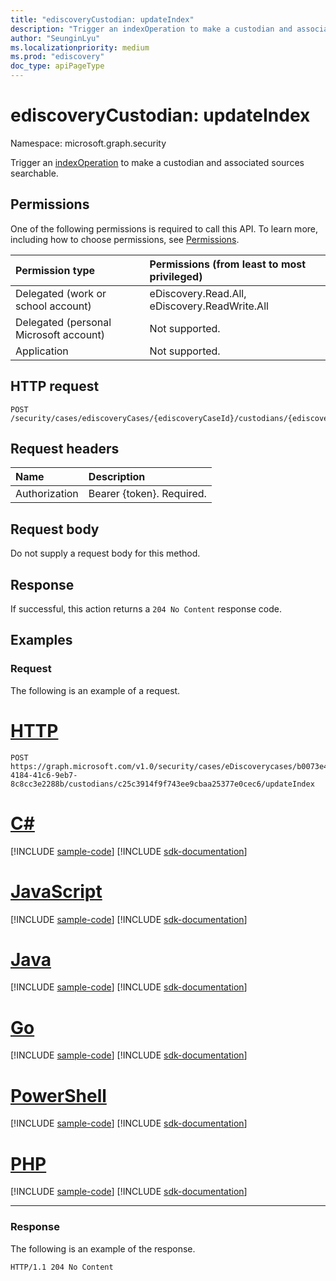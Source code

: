 ```yaml
---
title: "ediscoveryCustodian: updateIndex"
description: "Trigger an indexOperation to make a custodian and associated sources searchable."
author: "SeunginLyu"
ms.localizationpriority: medium
ms.prod: "ediscovery"
doc_type: apiPageType
---
```


# ediscoveryCustodian: updateIndex
Namespace: microsoft.graph.security



Trigger an [indexOperation](../resources/security-ediscoveryIndexOperation.md) to make a custodian and associated sources searchable.

## Permissions
One of the following permissions is required to call this API. To learn more, including how to choose permissions, see [Permissions](/graph/permissions-reference).

|Permission type|Permissions (from least to most privileged)|
|:---|:---|
|Delegated (work or school account)|eDiscovery.Read.All, eDiscovery.ReadWrite.All|
|Delegated (personal Microsoft account)|Not supported.|
|Application|Not supported.|

## HTTP request

<!-- {
  "blockType": "ignored"
}
-->
``` http
POST /security/cases/ediscoveryCases/{ediscoveryCaseId}/custodians/{ediscoveryCustodianId}/updateIndex
```

## Request headers
|Name|Description|
|:---|:---|
|Authorization|Bearer {token}. Required.|

## Request body
Do not supply a request body for this method.

## Response

If successful, this action returns a `204 No Content` response code.

## Examples

### Request
The following is an example of a request.

# [HTTP](#tab/http)
<!-- {
  "blockType": "request",
  "name": "ediscoverycustodianthis.updateindex"
}
-->
``` http
POST https://graph.microsoft.com/v1.0/security/cases/eDiscoverycases/b0073e4e-4184-41c6-9eb7-8c8cc3e2288b/custodians/c25c3914f9f743ee9cbaa25377e0cec6/updateIndex
```

# [C#](#tab/csharp)
[!INCLUDE [sample-code](../includes/snippets/csharp/ediscoverycustodianthisupdateindex-csharp-snippets.md)]
[!INCLUDE [sdk-documentation](../includes/snippets/snippets-sdk-documentation-link.md)]

# [JavaScript](#tab/javascript)
[!INCLUDE [sample-code](../includes/snippets/javascript/ediscoverycustodianthisupdateindex-javascript-snippets.md)]
[!INCLUDE [sdk-documentation](../includes/snippets/snippets-sdk-documentation-link.md)]

# [Java](#tab/java)
[!INCLUDE [sample-code](../includes/snippets/java/ediscoverycustodianthisupdateindex-java-snippets.md)]
[!INCLUDE [sdk-documentation](../includes/snippets/snippets-sdk-documentation-link.md)]

# [Go](#tab/go)
[!INCLUDE [sample-code](../includes/snippets/go/ediscoverycustodianthisupdateindex-go-snippets.md)]
[!INCLUDE [sdk-documentation](../includes/snippets/snippets-sdk-documentation-link.md)]

# [PowerShell](#tab/powershell)
[!INCLUDE [sample-code](../includes/snippets/powershell/ediscoverycustodianthisupdateindex-powershell-snippets.md)]
[!INCLUDE [sdk-documentation](../includes/snippets/snippets-sdk-documentation-link.md)]

# [PHP](#tab/php)
[!INCLUDE [sample-code](../includes/snippets/php/ediscoverycustodianthisupdateindex-php-snippets.md)]
[!INCLUDE [sdk-documentation](../includes/snippets/snippets-sdk-documentation-link.md)]

---



### Response
The following is an example of the response.
<!-- {
  "blockType": "response",
  "truncated": true
}
-->
``` http
HTTP/1.1 204 No Content
```

